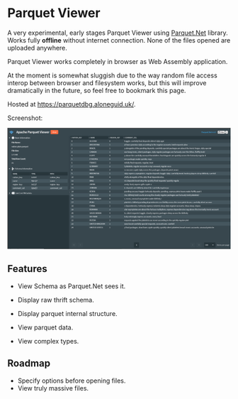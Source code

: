 # Parquet Viewer
A very experimental, early stages Parquet Viewer using [Parquet.Net](https://github.com/aloneguid/parquet-dotnet) library. Works fully **offline** without internet connection. None of the files opened are uploaded anywhere.

Parquet Viewer works completely in browser as Web Assembly application.

At the moment is somewhat sluggish due to the way random file access interop between browser and filesystem works, but this will improve dramatically in the future, so feel free to bookmark this page.

Hosted at https://parquetdbg.aloneguid.uk/.

Screenshot:

![](banner.png)

## Features

- View Schema as Parquet.Net sees it.

- Display raw thrift schema.
- Display parquet internal structure.
- View parquet data.
- View complex types.

## Roadmap

- Specify options before opening files.
- View truly massive files.
